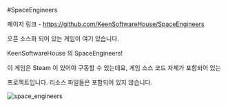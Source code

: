#SpaceEngineers

페이지 링크 - https://github.com/KeenSoftwareHouse/SpaceEngineers

오픈 소스화 되어 있는 게임이 여기 있습니다.

KeenSoftwareHouse 의 SpaceEngineers!

이 게임은 Steam 이 있어야 구동할 수 있는데요, 게임 소스 코드 자체가 포함되어 있는

프로젝트입니다. 리소스 파일들은 포함되어 있지 않습니다.

![space_engineers](http://img.radio.cz/pictures/c/zabava/space_engineers.jpg)
